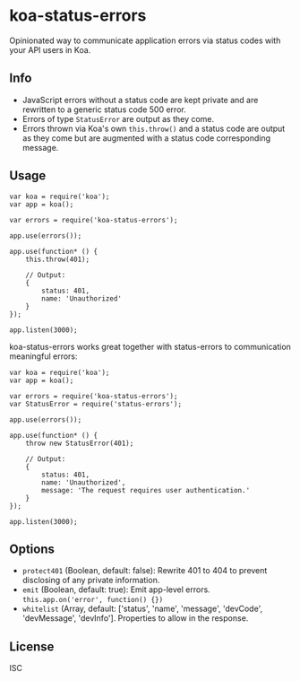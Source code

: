 # koa-status-errors

Opinionated way to communicate application errors via status codes with your API users in Koa.

## Info

* JavaScript errors without a status code are kept private and are rewritten to a generic status code 500 error.
* Errors of type `StatusError` are output as they come.
* Errors thrown via Koa's own `this.throw()` and a status code are output as they come but are augmented with a status code corresponding message.

## Usage
    
    var koa = require('koa');
    var app = koa();    
    
    var errors = require('koa-status-errors');
    
    app.use(errors());
    
    app.use(function* () {
        this.throw(401);
        
        // Output:
        {
            status: 401,
            name: 'Unauthorized'
        }
    });
    
    app.listen(3000);

koa-status-errors works great together with status-errors to communication meaningful errors:

    var koa = require('koa');
    var app = koa();
    
    var errors = require('koa-status-errors');
    var StatusError = require('status-errors');
    
    app.use(errors());
    
    app.use(function* () {
        throw new StatusError(401);
        
        // Output:
        {
            status: 401,
            name: 'Unauthorized',
            message: 'The request requires user authentication.'
        }
    });
    
    app.listen(3000);
    
## Options

* `protect401` (Boolean, default: false): Rewrite 401 to 404 to prevent disclosing of any private information.
* `emit` (Boolean, default: true): Emit app-level errors. `this.app.on('error', function() {})`
* `whitelist` (Array, default: ['status', 'name', 'message', 'devCode', 'devMessage', 'devInfo']. Properties to allow in the response.

## License

ISC